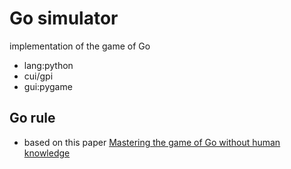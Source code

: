 # Go simulator
implementation of the game of Go
- lang:python
- cui/gpi
- gui:pygame
## Go rule
- based on this paper [Mastering the game of Go without human knowledge](https://www.nature.com/articles/nature24270)
